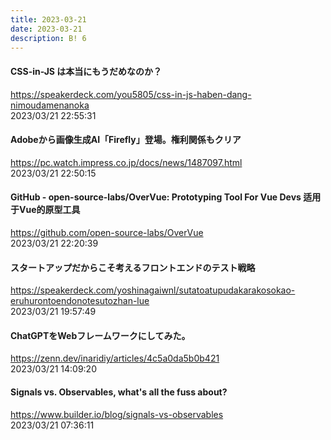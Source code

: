 ```yaml
---
title: 2023-03-21
date: 2023-03-21
description: B! 6
---
```


#### CSS-in-JS は本当にもうだめなのか？
https://speakerdeck.com/you5805/css-in-js-haben-dang-nimoudamenanoka<br>
2023/03/21 22:55:31<br>


#### Adobeから画像生成AI「Firefly」登場。権利関係もクリア
https://pc.watch.impress.co.jp/docs/news/1487097.html<br>
2023/03/21 22:50:15<br>


#### GitHub - open-source-labs/OverVue: Prototyping Tool For Vue Devs 适用于Vue的原型工具
https://github.com/open-source-labs/OverVue<br>
2023/03/21 22:20:39<br>


#### スタートアップだからこそ考えるフロントエンドのテスト戦略
https://speakerdeck.com/yoshinagaiwnl/sutatoatupudakarakosokao-eruhurontoendonotesutozhan-lue<br>
2023/03/21 19:57:49<br>


#### ChatGPTをWebフレームワークにしてみた。
https://zenn.dev/inaridiy/articles/4c5a0da5b0b421<br>
2023/03/21 14:09:20<br>


#### Signals vs. Observables, what's all the fuss about?
https://www.builder.io/blog/signals-vs-observables<br>
2023/03/21 07:36:11<br>


